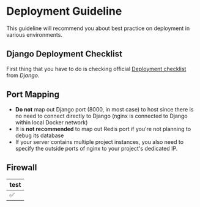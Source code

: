 # Deployment Guideline

This guideline will recommend you about best practice on deployment in various environments.

## Django Deployment Checklist

First thing that you have to do is checking official [Deployment checklist](https://docs.djangoproject.com/en/3.2/howto/deployment/checklist/) from _Django_.

## Port Mapping

- **Do not** map out Django port (8000, in most case) to host since there is no need to connect directly to Django (nginx is connected to Django within local Docker network)
- It is **not recommended** to map out Redis port if you're not planning to debug its database
- If your server contains multiple project instances, you also need to specify the outside ports of nginx to your project's dedicated IP.

## Firewall

| test |
| ---- |
| :white_check_mark: |
